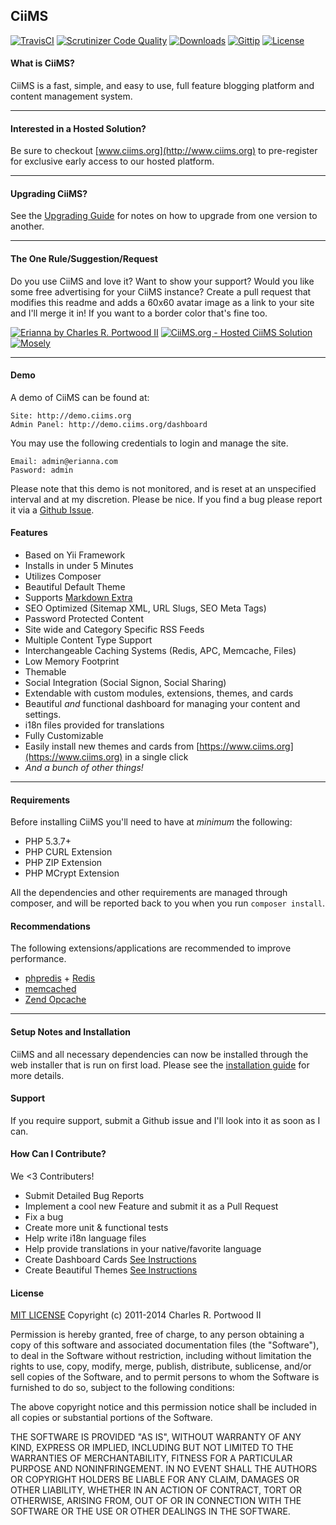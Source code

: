 ## CiiMS
[![TravisCI](http://img.shields.io/travis/charlesportwoodii/CiiMS/2.0.0-dev.svg?style=flat "TravisCI")](https://travis-ci.org/charlesportwoodii/CiiMS)
[![Scrutinizer Code Quality](http://img.shields.io/scrutinizer/g/charlesportwoodii/ciims.svg?style=flat)](https://scrutinizer-ci.com/g/charlesportwoodii/CiiMS/)
[![Downloads](http://img.shields.io/packagist/dt/charlesportwoodii/ciims.svg?style=flat)]()
[![Gittip](http://img.shields.io/gittip/charlesportwoodii.svg?style=flat "Gittip")](https://www.gittip.com/charlesportwoodii/)
[![License](http://img.shields.io/badge/license-MIT-orange.svg?style=flat "License")](https://github.com/charlesportwoodii/CiiMS/blob/master/LICENSE.md)


#### What is CiiMS?
CiiMS is a fast, simple, and easy to use, full feature blogging platform and content management system.

----------------

#### Interested in a Hosted Solution?
Be sure to checkout [www.ciims.org](http://www.ciims.org) to pre-register for exclusive early access to our hosted platform.

----------------

#### Upgrading CiiMS?
See the [Upgrading Guide](https://github.com/charlesportwoodii/CiiMS/wiki/Upgrading) for notes on how to upgrade from one version to another.

----------------

#### The One Rule/Suggestion/Request

Do you use CiiMS and love it? Want to show your support? Would you like some free advertising for your CiiMS instance? Create a pull request that modifies this readme and adds a 60x60 avatar image as a link to your site and I'll merge it in! If you want to a border color that's fine too.

[![Erianna by Charles R. Portwood II](https://secure.gravatar.com/avatar/7ea3ae65556979b64ba8cde5cd51c667?s=60, "Erianna by Charles R. Portwood II")](https://www.erianna.com)
<a href="https://www.ciims.org"><img title="CiiMS.org - Hosted CiiMS Solution" src="https://bceaa6d6b482f260432e-ee8e8c75278065b7c5ca93053b16734c.ssl.cf5.rackcdn.com/ciims-logo-badge.png" /></a>
[![Mosely](https://www.gravatar.com/avatar/dd61d5faf7eb9315960d528fc9ed2367?s=60, "Business as Usual")](https://www.manufactorum.net)

----------------

#### Demo
A demo of CiiMS can be found at:

    Site: http://demo.ciims.org
    Admin Panel: http://demo.ciims.org/dashboard
    
You may use the following credentials to login and manage the site.

    Email: admin@erianna.com
    Pasword: admin

Please note that this demo is not monitored, and is reset at an unspecified interval and at my discretion. Please be nice. If you find a bug please report it via a [Github Issue](https://github.com/charlesportwoodii/CiiMS/issues).

#### Features

* Based on Yii Framework
* Installs in under 5 Minutes
* Utilizes Composer
* Beautiful Default Theme
* Supports [Markdown Extra](http://daringfireball.net/projects/markdown/)
* SEO Optimized (Sitemap XML, URL Slugs, SEO Meta Tags)
* Password Protected Content
* Site wide and Category Specific RSS Feeds
* Multiple Content Type Support
* Interchangeable Caching Systems (Redis, APC, Memcache, Files)
* Low Memory Footprint
* Themable
* Social Integration (Social Signon, Social Sharing)
* Extendable with custom modules, extensions, themes, and cards
* Beautiful _and_ functional dashboard for managing your content and settings.
* i18n files provided for translations
* Fully Customizable
* Easily install new themes and cards from [https://www.ciims.org](https://www.ciims.org) in a single click
* _And a bunch of other things!_

------------------

#### Requirements

Before installing CiiMS you'll need to have at _minimum_ the following:

* PHP 5.3.7+
* PHP CURL Extension
* PHP ZIP Extension
* PHP MCrypt Extension

All the dependencies and other requirements are managed through composer, and will be reported back to you when you run ```composer install```.

#### Recommendations
The following extensions/applications are recommended to improve performance.

* [phpredis](https://github.com/nicolasff/phpredis) + [Redis](redis.io)
* [memcached](http://www.php.net//manual/en/book.memcached.php)
* [Zend Opcache](http://www.php.net//manual/en/book.opcache.php)

------------------

#### Setup Notes and Installation

CiiMS and all necessary dependencies can now be installed through the web installer that is run on first load. Please see the [installation guide](https://github.com/charlesportwoodii/CiiMS/wiki/Installation-Guide) for more details.

#### Support
If you require support, submit a Github issue and I'll look into it as soon as I can. 

#### How Can I Contribute?

We <3 Contributers!

* Submit Detailed Bug Reports
* Implement a cool new Feature and submit it as a Pull Request
* Fix a bug
* Create more unit & functional tests
* Help write i18n language files
* Help provide translations in your native/favorite language
* Create Dashboard Cards [See Instructions](https://github.com/charlesportwoodii/CiiMS/wiki/Creating-Cards)
* Create Beautiful Themes [See Instructions](https://github.com/charlesportwoodii/CiiMS/wiki/Creating-Themes)

#### License

[MIT LICENSE](http://opensource.org/licenses/MIT)
Copyright (c) 2011-2014 Charles R. Portwood II

Permission is hereby granted, free of charge, to any person obtaining a copy of this software and associated documentation files (the "Software"), to deal in the Software without restriction, including without limitation the rights to use, copy, modify, merge, publish, distribute, sublicense, and/or sell copies of the Software, and to permit persons to whom the Software is furnished to do so, subject to the following conditions:

The above copyright notice and this permission notice shall be included in all copies or substantial portions of the Software.

THE SOFTWARE IS PROVIDED "AS IS", WITHOUT WARRANTY OF ANY KIND, EXPRESS OR IMPLIED, INCLUDING BUT NOT LIMITED TO THE WARRANTIES OF MERCHANTABILITY, FITNESS FOR A PARTICULAR PURPOSE AND NONINFRINGEMENT. IN NO EVENT SHALL THE AUTHORS OR COPYRIGHT HOLDERS BE LIABLE FOR ANY CLAIM, DAMAGES OR OTHER LIABILITY, WHETHER IN AN ACTION OF CONTRACT, TORT OR OTHERWISE, ARISING FROM, OUT OF OR IN CONNECTION WITH THE SOFTWARE OR THE USE OR OTHER DEALINGS IN THE SOFTWARE.
